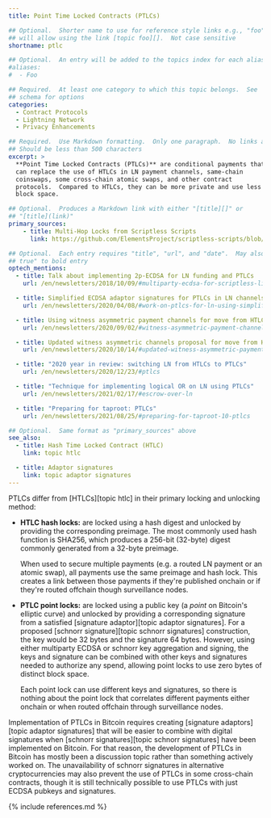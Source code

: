 ```yaml
---
title: Point Time Locked Contracts (PTLCs)

## Optional.  Shorter name to use for reference style links e.g., "foo"
## will allow using the link [topic foo][].  Not case sensitive
shortname: ptlc

## Optional.  An entry will be added to the topics index for each alias
#aliases:
#  - Foo

## Required.  At least one category to which this topic belongs.  See
## schema for options
categories:
  - Contract Protocols
  - Lightning Network
  - Privacy Enhancements

## Required.  Use Markdown formatting.  Only one paragraph.  No links allowed.
## Should be less than 500 characters
excerpt: >
  **Point Time Locked Contracts (PTLCs)** are conditional payments that
  can replace the use of HTLCs in LN payment channels, same-chain
  coinswaps, some cross-chain atomic swaps, and other contract
  protocols.  Compared to HTLCs, they can be more private and use less
  block space.

## Optional.  Produces a Markdown link with either "[title][]" or
## "[title](link)"
primary_sources:
    - title: Multi-Hop Locks from Scriptless Scripts
      link: https://github.com/ElementsProject/scriptless-scripts/blob/master/md/multi-hop-locks.md

## Optional.  Each entry requires "title", "url", and "date".  May also use "feature:
## true" to bold entry
optech_mentions:
  - title: Talk about implementing 2p-ECDSA for LN funding and PTLCs
    url: /en/newsletters/2018/10/09/#multiparty-ecdsa-for-scriptless-lightning-network-payment-channels

  - title: Simplified ECDSA adaptor signatures for PTLCs in LN channels
    url: /en/newsletters/2020/04/08/#work-on-ptlcs-for-ln-using-simplified-ecdsa-adaptor-signatures

  - title: Using witness asymmetric payment channels for move from HTLCs to PTLCs
    url: /en/newsletters/2020/09/02/#witness-asymmetric-payment-channels

  - title: Updated witness asymmetric channels proposal for move from HTLCs to PTLCs
    url: /en/newsletters/2020/10/14/#updated-witness-asymmetric-payment-channel-proposal

  - title: "2020 year in review: switching LN from HTLCs to PTLCs"
    url: /en/newsletters/2020/12/23/#ptlcs

  - title: "Technique for implementing logical OR on LN using PTLCs"
    url: /en/newsletters/2021/02/17/#escrow-over-ln

  - title: "Preparing for taproot: PTLCs"
    url: /en/newsletters/2021/08/25/#preparing-for-taproot-10-ptlcs

## Optional.  Same format as "primary_sources" above
see_also:
  - title: Hash Time Locked Contract (HTLC)
    link: topic htlc

  - title: Adaptor signatures
    link: topic adaptor signatures
---
```

PTLCs differ from [HTLCs][topic htlc] in their primary locking and
unlocking method:

- **HTLC hash locks:** are locked using a hash digest and unlocked by
  providing the corresponding preimage.  The most commonly used hash function is
  SHA256, which produces a 256-bit (32-byte) digest commonly generated
  from a 32-byte preimage.

    When used to secure multiple payments (e.g. a routed LN payment or
    an atomic swap), all payments use the same preimage and hash lock.
    This creates a link between those payments if they're published
    onchain or if they're routed offchain though surveillance nodes.

- **PTLC point locks:** are locked using a public key (a *point* on
  Bitcoin's elliptic curve) and unlocked by providing a corresponding
  signature from a satisfied [signature adaptor][topic adaptor
  signatures].  For a proposed [schnorr signature][topic schnorr
  signatures] construction, the key would be 32 bytes and the signature
  64 bytes.  However, using either multiparty ECDSA or schnorr key
  aggregation and signing, the keys and signature can be combined
  with other keys and signatures needed to authorize any spend,
  allowing point locks to use zero bytes of distinct block space.

    Each point lock can use different keys and signatures, so there is
    nothing about the point lock that correlates different payments
    either onchain or when routed offchain through surveillance nodes.

Implementation of PTLCs in Bitcoin requires creating [signature
adaptors][topic adaptor signatures] that will be easier to combine
with digital signatures when [schnorr signatures][topic schnorr
signatures] have been implemented on Bitcoin.  For that reason, the
development of PTLCs in Bitcoin has mostly been a discussion topic
rather than something actively worked on.  The unavailability of
schnorr signatures in alternative cryptocurrencies may also prevent
the use of PTLCs in some cross-chain contracts, though it is still
technically possible to use PTLCs with just ECDSA pubkeys and
signatures.

{% include references.md %}
